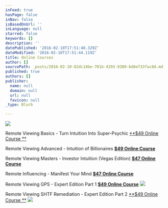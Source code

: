 ```yaml
---
inFeed: true
hasPage: false
inNav: false
isBasedOnUrl: ''
inLanguage: null
starred: false
keywords: []
description: ''
datePublished: '2016-02-10T17:51:48.329Z'
dateModified: '2016-02-10T17:51:44.119Z'
title: Online Courses
author: []
sourcePath: _posts/2016-02-10-82dc14be-701b-4293-9380-bd6ef33fac8d.md
published: true
authors: []
publisher:
  name: null
  domain: null
  url: null
  favicon: null
_type: Blurb

---
```

![](https://s3-us-west-2.amazonaws.com/the-grid-img/p/fdf3fdbf5c5edebb285f5c50a4ba6b186f196264.jpg)

Remote Viewing Basics - Turn Intuition Into Super-Psychic [**$49 Online Course **][0]

Remote Viewing Advanced - Intuition of Billionaires **[$49 Online Course][1]**

Remote Viewing Masters - Investor Intuition (Vegas Edition) **[$47 Online Course][2]**

Remote Influencing - Manifest Your Mind **[$47 Online Course][3]**

Remote Viewing GPS - Expert Edition Part 1 [**$49 Online Course**][4]
![](https://the-grid-user-content.s3-us-west-2.amazonaws.com/fe8ad54c-6da9-41bd-be27-61ce78a306c7.jpg)

Remote Viewing SHTF Remediation - Expert Edition Part 2 [**$49 Online Course **][5]
![](https://the-grid-user-content.s3-us-west-2.amazonaws.com/b6b54c2c-f124-4e79-ba41-927a3093a6f7.jpg)

[0]: https://www.udemy.com/remote-viewing-basics/?couponCode=Corporate-Prophet
[1]: https://www.udemy.com/remote-viewing-advanced-intuition-of-billionaires/?couponCode=ProphetTwoProfit
[2]: https://www.udemy.com/remote-viewing-masters-investor-intuition/?couponCode=RVMasters
[3]: https://www.udemy.com/remote-influencing/?couponCode=Manifest
[4]: https://www.udemy.com/remote-viewing-gps/?couponCode=GPS
[5]: https://www.udemy.com/remote-viewing-shtf-remediation/?couponCode=SHTF1